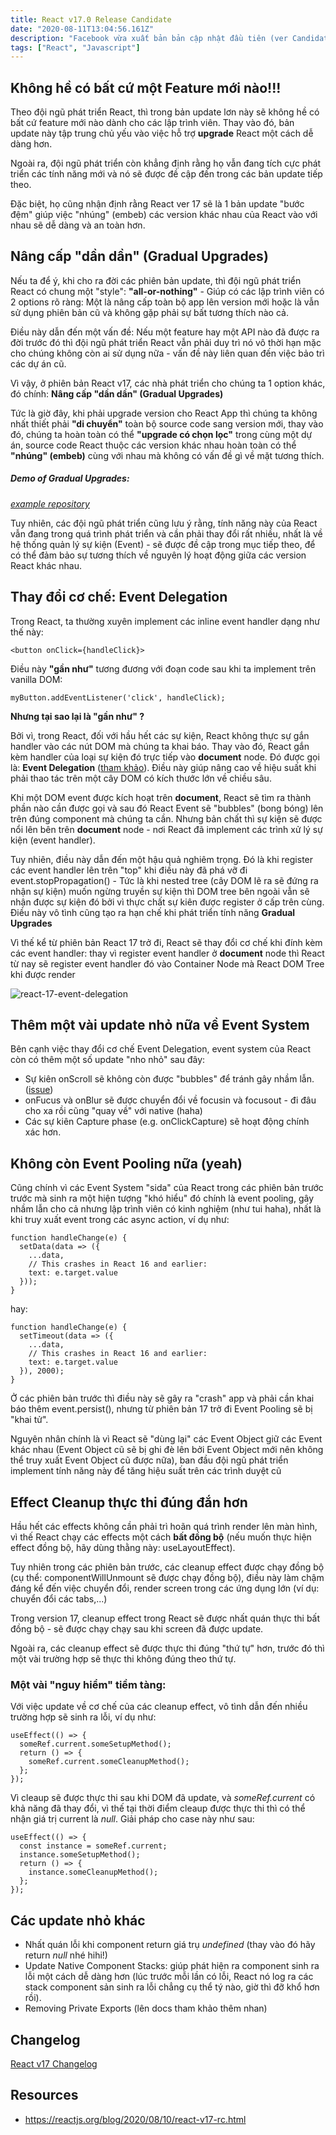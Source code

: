 ```yaml
---
title: React v17.0 Release Candidate
date: "2020-08-11T13:04:56.161Z"
description: "Facebook vừa xuất bản bản cập nhật đầu tiên (ver Candidate) cho React.js 17.0. Đã hơn 2 năm kể từ bản update lớn trước đó (v16.0). Trong bài viết này, tôi sẽ mô tả khái quát những thay đổi trong bản cập nhật lớn này của React.js"
tags: ["React", "Javascript"]
---
```


## Không hề có bất cứ một Feature mới nào!!!

Theo đội ngũ phát triển React, thì trong bản update lơn này sẽ không hề có bất cứ feature mới nào dành cho các lập trình viên. Thay vào đó, bản update này tập trung chủ yếu vào việc hỗ trợ **upgrade** React một cách dễ dàng hơn.

Ngoài ra, đội ngũ phát triển còn khẳng định rằng họ vẫn đang tích cực phát triển các tính năng mới và nó sẽ được đề cập đến trong các bản update tiếp theo.

Đặc biệt, họ cũng nhận định rằng React ver 17 sẽ là 1 bản update "bước đệm" giúp việc "nhúng" (embeb) các version khác nhau của React vào với nhau sẽ dễ dàng và an toàn hơn.

## Nâng cấp "dần dần" (Gradual Upgrades)

Nếu ta để ý, khi cho ra đời các phiên bản update, thì đội ngũ phát triển React có chung một "style": **"all-or-nothing"** - Giúp có các lập trình viên có 2 options rõ ràng: Một là nâng cấp toàn bộ app lên version mới hoặc là vẫn sử dụng phiên bản cũ và không gặp phải sự bất tương thích nào cả.

Điều này dẫn đến một vấn đề: Nếu một feature hay một API nào đã được ra đời trước đó thì đội ngũ phát triển React vẫn phải duy trì nó vô thời hạn mặc cho chúng không còn ai sử dụng nữa - vấn đề này liên quan đến việc bảo trì các dự án cũ.

Vì vậy, ở phiên bản React v17, các nhà phát triển cho chúng ta 1 option khác, đó chính: **Nâng cấp "dần dần" (Gradual Upgrades)**

Tức là giờ đây, khi phải upgrade version cho React App thì chúng ta không nhất thiết phải **"di chuyển"** toàn bộ source code sang version mới, thay vào đó, chúng ta hoàn toàn có thể **"upgrade có chọn lọc"** trong cùng một dự án, source code React thuộc các version khác nhau hoàn toàn có thể **"nhúng" (embeb)** cùng với nhau mà không có vấn đề gì về mặt tương thích.

##### Demo of Gradual Upgrades: 
*[example repository](https://github.com/reactjs/react-gradual-upgrade-demo/)*

Tuy nhiên, các đội ngũ phát triển cũng lưu ý rằng, tính năng này của React vẫn đang trong quá trình phát triển và cần phải thay đổi rất nhiều, nhất là về hệ thống quản lý sự kiện (Event) - sẽ được đề cập trong mục tiếp theo, để có thể đảm bảo sự tương thích về nguyên lý hoạt động giữa các version React khác nhau.


## Thay đổi cơ chế: Event Delegation

Trong React, ta thường xuyên implement các inline event handler dạng như thế này:

```
<button onClick={handleClick}>

```

Điều này **"gần như"** tương đương với đoạn code sau khi ta implement trên vanilla DOM:

```
myButton.addEventListener('click', handleClick);

```

**Nhưng tại sao lại là "gần như" ?**

Bởi vì, trong React, đối với hầu hết các sự kiện, React không thực sự gắn handler vào các nút DOM mà chúng ta khai báo. Thay vào đó, React gắn kèm handler của loại sự kiện đó trực tiếp vào **document** node. Đó được gọi là: **Event Delegation** ([tham khảo](https://davidwalsh.name/event-delegate)). Điều này giúp nâng cao về hiệu suất khi phải thao tác trên một cây DOM có kích thước lớn về chiều sâu.

Khi một DOM event được kích hoạt trên **document**, React sẽ tìm ra thành phần nào cần được gọi và sau đó React Event sẽ "bubbles" (bong bóng) lên trên đúng component mà chúng ta cần. Nhưng bản chất thì sự kiện sẽ được nổi lên bên trên **document** node - nơi React đã implement các trình xử lý sự kiện (event handler).

Tuy nhiên, điều này dẫn đến một hậu quả nghiêm trọng. Đó là khi register các event handler lên trên "top" khi điều này đã phá vỡ đi event.stopPropagation() - Tức là khi nested tree (cây DOM lẽ ra sẽ đứng ra nhận sự kiện) muốn ngừng truyền sự kiện thì DOM tree bên ngoài vẫn sẽ nhận được sự kiện đó bởi vì thực chất sự kiên được register ở cấp trên cùng. Điều này vô tình cũng tạo ra hạn chế khi phát triển tính năng **Gradual Upgrades**

Vì thế kể từ phiên bản React 17 trở đi, React sẽ thay đổi cơ chế khi đính kèm các event handler: thay vì register event handler ở **document** node thì React từ nay sẽ register event handler đó vào Container Node mà React DOM Tree khi được render

![react-17-event-delegation](https://reactjs.org/static/bb4b10114882a50090b8ff61b3c4d0fd/31868/react_17_delegation.png)

## Thêm một vài update nhỏ nữa về Event System

Bên cạnh việc thay đổi cơ chế Event Delegation, event system của React còn có thêm một số update "nho nhỏ" sau đây:

- Sự kiên onScroll sẽ không còn được "bubbles" để tránh gây nhầm lẫn. ([issue](https://github.com/facebook/react/issues/15723))
- onFucus và onBlur sẽ được chuyển đổi về focusin và focusout - đi đâu cho xa rồi cũng "quay về" với native (haha)
- Các sự kiên Capture phase (e.g. onClickCapture) sẽ hoạt động chính xác hơn.

## Không còn Event Pooling nữa (yeah)

Cũng chính vì các Event System "sida" của React trong các phiên bản trước trước mà sinh ra một hiện tượng "khó hiểu" đó chính là event pooling, gây nhầm lẫn cho cả nhưng lập trình viên có kinh nghiệm (như tui haha), nhất là khi truy xuất event trong các async action, ví dụ như:

```
function handleChange(e) {
  setData(data => ({
    ...data,
    // This crashes in React 16 and earlier:
    text: e.target.value
  }));
}
```

hay:

```
function handleChange(e) {
  setTimeout(data => ({
    ...data,
    // This crashes in React 16 and earlier:
    text: e.target.value
  }), 2000);
}
```

Ở các phiên bản trước thì điều này sẽ gây ra "crash" app và phải cần khai báo thêm event.persist(), nhưng từ phiên bản 17 trở đi Event Pooling sẽ bị "khai tử".

Nguyên nhân chính là vì React sẽ "dùng lại" các Event Object giữ các Event khác nhau (Event Object cũ sẽ bị ghi đè lên bởi Event Object mới nên không thể truy xuất Event Object cũ được nữa), ban đầu đội ngũ phát triển implement tính năng này để tăng hiệu suất trên các trình duyệt cũ

## Effect Cleanup thực thi đúng đắn hơn

Hầu hết các effects không cần phải trì hoãn quá trình render lên màn hình, vì thế React chạy các effects một cách **bất đồng bộ** (nếu muốn thực hiện effect đồng bộ, hãy dùng thằng này: useLayoutEffect).

Tuy nhiên trong các phiên bản trước, các cleanup effect được chạy đồng bộ (cụ thể: componentWillUnmount sẽ được chạy đồng bộ), điều này làm chậm đáng kể đến việc chuyển đổi, render screen trong các ứng dụng lớn (ví dụ: chuyển đổi các tabs,...)

Trong version 17, cleanup effect trong React sẽ được nhất quán thực thi bất đồng bộ - sẽ được chạy chạy sau khi screen đã được update.

Ngoài ra, các cleanup effect sẽ được thực thi đúng "thứ tự" hơn, trước đó thì một vài trường hợp sẽ thực thi không đúng theo thứ tự.

### Một vài "nguy hiểm" tiềm tàng:

Với việc update về cơ chế của các cleanup effect, vô tình dẫn đến nhiều trường hợp sẽ sinh ra lỗi, ví dụ như:

```
useEffect(() => {
  someRef.current.someSetupMethod();
  return () => {
    someRef.current.someCleanupMethod();
  };
});
```

Vì cleaup sẽ được thực thi sau khi DOM đã update, và *someRef.current* có khả năng đã thay đổi, vì thế tại thời điểm cleaup được thực thi thì có thể nhận giá trị current là *null*. Giải pháp cho case này như sau:

```
useEffect(() => {
  const instance = someRef.current;
  instance.someSetupMethod();
  return () => {
    instance.someCleanupMethod();
  };
});
```

## Các update nhỏ khác

- Nhất quán lỗi khi component return giá trụ *undefined* (thay vào đó hãy return *null* nhé hihi!)
- Update Native Component Stacks: giúp phát hiện ra component sinh ra lỗi một cách dễ dàng hơn (lúc trước mỗi lần có lỗi, React nó log ra các stack component sản sinh ra lỗi chẳng cụ thể tý nào, giờ thì đỡ khổ hơn rồi).
- Removing Private Exports (lên docs tham khảo thêm nhan)

## Changelog

[React v17 Changelog](https://reactjs.org/blog/2020/08/10/react-v17-rc.html#changelog)

## Resources

- https://reactjs.org/blog/2020/08/10/react-v17-rc.html